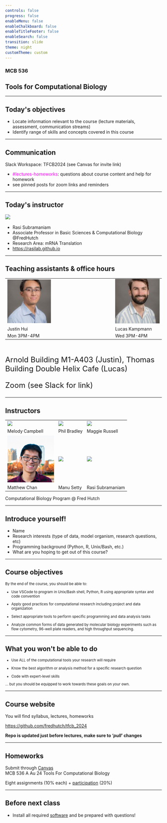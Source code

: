 ```yaml
---
controls: false
progress: false
enableMenu: false
enableChalkboard: false
enableTitleFooter: false
enableSearch: false
transition: slide
theme: night
customTheme: custom
---
```


### MCB 536

## Tools for Computational Biology

---

## Today's objectives


- Locate information relevant to the course (lecture materials, assessment, communication streams)
- Identify range of skills and concepts covered in this course

---

## Communication

Slack Workspace: TFCB2024 (see Canvas for invite link)

- <span style="color:magenta;">#lectures-homeworks</span>: questions about course content and help for homework
- see pinned posts for zoom links and reminders

---

## Today's instructor

<img src="./img/instructors/arvind-rasi-subramaniam.jpg" style="width:150px;"/>

- Rasi Subramaniam
- Associate Professor in Basic Sciences & Computational Biology @FredHutch
- Research Area: mRNA Translation
- https://rasilab.github.io

---

## Teaching assistants & office hours

<table>
<tr>
<td style="padding-right:200px;">
<img src="./img/instructors/justin-hui.jpg" style="width:150px;"/> 
</td>
<td>
<img src="./img/instructors/lucas-kampmann.jpg"  style="width:150px;"/> 
</td>
</tr>
<tr>
<td style="padding-right:200px;">
Justin Hui
</td>
<td> 
Lucas Kampmann
</td>
</tr>
<tr>
<td style="padding-right:200px;">
Mon 3PM-4PM
</td>
<td>Wed 3PM-4PM
</td>
</tr>
</table>

<div style="font-size:18pt;margin-top:50px;">
Arnold Building M1-A403 (Justin), Thomas Building Double Helix Cafe (Lucas)

Zoom (see Slack for link)
</div>



---

## Instructors

<table>
<tr>
<td>
<img src="./img/instructors/melody-campbell.png" style="width:150px;">
</td>
<td>
<img src="./img/instructors/philip-bradley.jpg" style="width:165px;">
</td>
<td>
<img src="./img/instructors/maggie-russell.jpeg" style="width:150px;">
</td>
</tr>
<tr>
<td>
Melody Campbell
</td>
<td>
Phil Bradley
</td>
<td>
Maggie Russell
</td>
</tr>
<tr>
<td>
<img src="./img/instructors/matthew-chan.jpg" style="width:150px;">
</td>
<td>
<img src="./img/instructors/manu-setty.jpeg" style="width:152px;">
</td>
<td>
<img src="./img/instructors/arvind-rasi-subramaniam.jpg" style="width:150px;">
</td>
</tr>
<tr>
<td>
Matthew Chan
</td>
<td>
Manu Setty
</td>
<td>
Rasi Subramaniam
</td>
</tr>
</table>

Computational Biology Program @ Fred Hutch

---

## Introduce yourself!

- Name
- Research interests (type of data, model organism, research questions, etc)
- Programming background (Python, R, Unix/Bash, etc.)
- What are you hoping to get out of this course?

---

## Course objectives

<div style="font-size: smaller;">
By the end of the course, you should be able to:

- Use VSCode to program in Unix/Bash shell, Python, R using appropriate syntax and code convention

- Apply good practices for computational research including project and data organization

- Select appropriate tools to perform specific programming and data analysis tasks

- Analyze common forms of data generated by molecular biology experiments such as flow cytometry, 96-well plate readers, and high throughput sequencing.

</div>

---

## What you won't be able to do

<div style="font-size: smaller;">

- Use ALL of the computational tools your research will require

- Know the best algorithm or analysis method for a specific research question

- Code with expert-level skills

... but you should be equipped to work towards these goals on your own.

</div>

<!-- 
- Learn outside class. You will get most benefit if you spend time studying on your own on the internet.
- Learning curve will be steep. Your ability to do things will be limited for a while. This is quite normal.
- You are really learning a new language and also a new way of thinking about problems and solving them. So it will take time to get comfortable.
- Think of this class as a rapid tour through Africa or Europe or South America where everyone speaks a different language than you. You can appreciate what is there, but to be comfortable or get really good, you need to spend lot of time immersed in that culture. 
-->

---

## Course website

You will find syllabus, lectures, homeworks

https://github.com/fredhutch/tfcb_2024

**Repo is updated just before lectures, make sure to ‘*pull*’ changes**

---

## Homeworks

Submit through <a href="http://canvas.uw.edu/">Canvas</a>   
MCB 536 A Au 24
Tools For Computational Biology

<p>

Eight assignments (10% each) + [participation](https://github.com/FredHutch/tfcb_2022/blob/master/lectures/lecture01/participation_rubric.md) (20%)

---

## Before next class

- Install all required [software](https://github.com/FredHutch/tfcb_2022/blob/master/software/README.md) and be prepared with questions!
